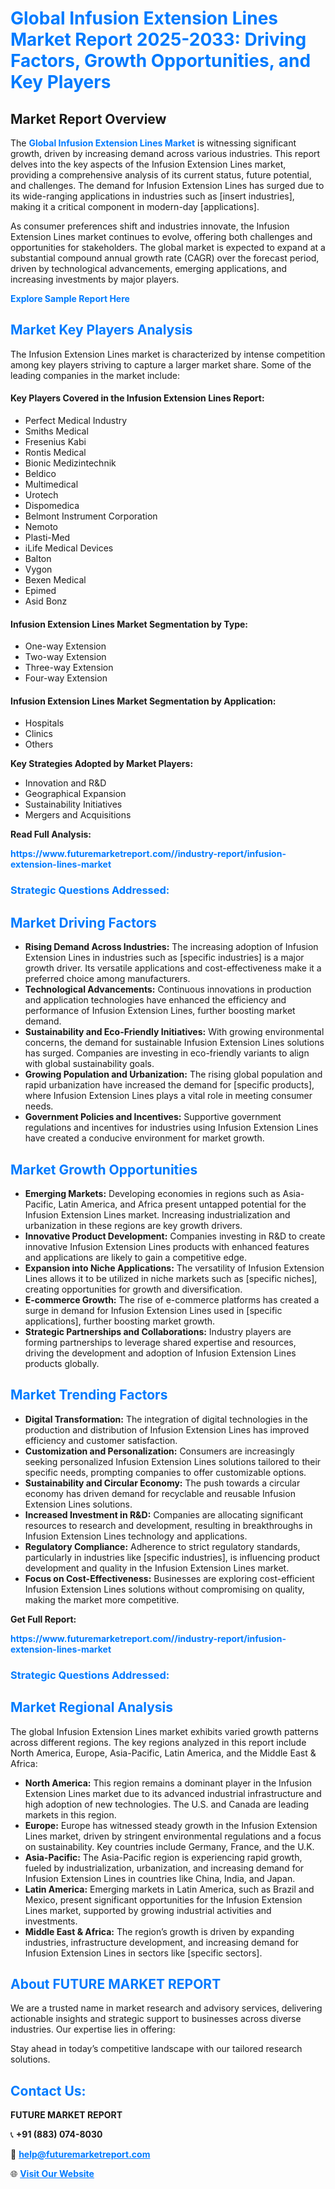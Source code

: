 <h1 style="color: #007BFF;">Global Infusion Extension Lines Market Report 2025-2033: Driving Factors, Growth Opportunities, and Key Players</h1>

<section id="overview">
<h2>Market Report Overview</h2>
<p>The <a href="https://www.futuremarketreport.com//industry-report/infusion-extension-lines-market" style="color: #007BFF; text-decoration: none;"><strong>Global Infusion Extension Lines Market</strong></a> is witnessing significant growth, driven by increasing demand across various industries. This report delves into the key aspects of the Infusion Extension Lines market, providing a comprehensive analysis of its current status, future potential, and challenges. The demand for Infusion Extension Lines has surged due to its wide-ranging applications in industries such as [insert industries], making it a critical component in modern-day [applications].</p>
<p>As consumer preferences shift and industries innovate, the Infusion Extension Lines market continues to evolve, offering both challenges and opportunities for stakeholders. The global market is expected to expand at a substantial compound annual growth rate (CAGR) over the forecast period, driven by technological advancements, emerging applications, and increasing investments by major players.</p>
</section>

<section id="overview">
<p><a href="https://www.futuremarketreport.com//request-sample/reportId=56522" style="color: #007BFF; text-decoration: none;"><strong>Explore Sample Report Here</strong></a></p>
</section>

<section id="key-players">
<h2 style="color: #007BFF;">Market Key Players Analysis</h2>
<p>The Infusion Extension Lines market is characterized by intense competition among key players striving to capture a larger market share. Some of the leading companies in the market include:</p>
<h4>Key Players Covered in the Infusion Extension Lines Report:</h4>
<ul><li>Perfect Medical Industry</li><li>Smiths Medical</li><li>Fresenius Kabi</li><li>Rontis Medical</li><li>Bionic Medizintechnik</li><li>Beldico</li><li>Multimedical</li><li>Urotech</li><li>Dispomedica</li><li>Belmont Instrument Corporation</li><li>Nemoto</li><li>Plasti-Med</li><li>iLife Medical Devices</li><li>Balton</li><li>Vygon</li><li>Bexen Medical</li><li>Epimed</li><li>Asid Bonz</li></ul>
<h4>Infusion Extension Lines Market Segmentation by Type:</h4>
<ul><li>One-way Extension</li><li>Two-way Extension</li><li>Three-way Extension</li><li>Four-way Extension</li></ul>

<h4>Infusion Extension Lines Market Segmentation by Application:</h4>
<ul><li>Hospitals</li><li>Clinics</li><li>Others</li></ul>
<p><strong>Key Strategies Adopted by Market Players:</strong></p>
<ul>
<li>Innovation and R&D</li>
<li>Geographical Expansion</li>
<li>Sustainability Initiatives</li>
<li>Mergers and Acquisitions</li>
</ul>
</section>

<section>
<p><strong>Read Full Analysis: </strong></p><a href="https://www.futuremarketreport.com//industry-report/infusion-extension-lines-market" style="color: #007BFF; text-decoration: none;"><strong>https://www.futuremarketreport.com//industry-report/infusion-extension-lines-market</strong></a>
<h3 style="color: #007BFF;">Strategic Questions Addressed:</h3>
</section>

<section id="driving-factors">
<h2 style="color: #007BFF;">Market Driving Factors</h2>
<ul>
<li><strong>Rising Demand Across Industries:</strong> The increasing adoption of Infusion Extension Lines in industries such as [specific industries] is a major growth driver. Its versatile applications and cost-effectiveness make it a preferred choice among manufacturers.</li>
<li><strong>Technological Advancements:</strong> Continuous innovations in production and application technologies have enhanced the efficiency and performance of Infusion Extension Lines, further boosting market demand.</li>
<li><strong>Sustainability and Eco-Friendly Initiatives:</strong> With growing environmental concerns, the demand for sustainable Infusion Extension Lines solutions has surged. Companies are investing in eco-friendly variants to align with global sustainability goals.</li>
<li><strong>Growing Population and Urbanization:</strong> The rising global population and rapid urbanization have increased the demand for [specific products], where Infusion Extension Lines plays a vital role in meeting consumer needs.</li>
<li><strong>Government Policies and Incentives:</strong> Supportive government regulations and incentives for industries using Infusion Extension Lines have created a conducive environment for market growth.</li>
</ul>
</section>

<section id="growth-opportunities">
<h2 style="color: #007BFF;">Market Growth Opportunities</h2>
<ul>
<li><strong>Emerging Markets:</strong> Developing economies in regions such as Asia-Pacific, Latin America, and Africa present untapped potential for the Infusion Extension Lines market. Increasing industrialization and urbanization in these regions are key growth drivers.</li>
<li><strong>Innovative Product Development:</strong> Companies investing in R&D to create innovative Infusion Extension Lines products with enhanced features and applications are likely to gain a competitive edge.</li>
<li><strong>Expansion into Niche Applications:</strong> The versatility of Infusion Extension Lines allows it to be utilized in niche markets such as [specific niches], creating opportunities for growth and diversification.</li>
<li><strong>E-commerce Growth:</strong> The rise of e-commerce platforms has created a surge in demand for Infusion Extension Lines used in [specific applications], further boosting market growth.</li>
<li><strong>Strategic Partnerships and Collaborations:</strong> Industry players are forming partnerships to leverage shared expertise and resources, driving the development and adoption of Infusion Extension Lines products globally.</li>
</ul>
</section>

<section id="trending-factors">
<h2 style="color: #007BFF;">Market Trending Factors</h2>
<ul>
<li><strong>Digital Transformation:</strong> The integration of digital technologies in the production and distribution of Infusion Extension Lines has improved efficiency and customer satisfaction.</li>
<li><strong>Customization and Personalization:</strong> Consumers are increasingly seeking personalized Infusion Extension Lines solutions tailored to their specific needs, prompting companies to offer customizable options.</li>
<li><strong>Sustainability and Circular Economy:</strong> The push towards a circular economy has driven demand for recyclable and reusable Infusion Extension Lines solutions.</li>
<li><strong>Increased Investment in R&D:</strong> Companies are allocating significant resources to research and development, resulting in breakthroughs in Infusion Extension Lines technology and applications.</li>
<li><strong>Regulatory Compliance:</strong> Adherence to strict regulatory standards, particularly in industries like [specific industries], is influencing product development and quality in the Infusion Extension Lines market.</li>
<li><strong>Focus on Cost-Effectiveness:</strong> Businesses are exploring cost-efficient Infusion Extension Lines solutions without compromising on quality, making the market more competitive.</li>
</ul>
</section>

<section>
<p><strong>Get Full Report: </strong></p><a href="https://www.futuremarketreport.com//industry-report/infusion-extension-lines-market" style="color: #007BFF; text-decoration: none;"><strong>https://www.futuremarketreport.com//industry-report/infusion-extension-lines-market</strong></a>
<h3 style="color: #007BFF;">Strategic Questions Addressed:</h3>
</section>


<section id="regional-analysis">
<h2 style="color: #007BFF;">Market Regional Analysis</h2>
<p>The global Infusion Extension Lines market exhibits varied growth patterns across different regions. The key regions analyzed in this report include North America, Europe, Asia-Pacific, Latin America, and the Middle East & Africa:</p>
<ul>
<li><strong>North America:</strong> This region remains a dominant player in the Infusion Extension Lines market due to its advanced industrial infrastructure and high adoption of new technologies. The U.S. and Canada are leading markets in this region.</li>
<li><strong>Europe:</strong> Europe has witnessed steady growth in the Infusion Extension Lines market, driven by stringent environmental regulations and a focus on sustainability. Key countries include Germany, France, and the U.K.</li>
<li><strong>Asia-Pacific:</strong> The Asia-Pacific region is experiencing rapid growth, fueled by industrialization, urbanization, and increasing demand for Infusion Extension Lines in countries like China, India, and Japan.</li>
<li><strong>Latin America:</strong> Emerging markets in Latin America, such as Brazil and Mexico, present significant opportunities for the Infusion Extension Lines market, supported by growing industrial activities and investments.</li>
<li><strong>Middle East & Africa:</strong> The region’s growth is driven by expanding industries, infrastructure development, and increasing demand for Infusion Extension Lines in sectors like [specific sectors].</li>
</ul>
</section>

<footer>
<h2 style="color: #007BFF;">About FUTURE MARKET REPORT</h2>
<p>We are a trusted name in market research and advisory services, delivering actionable insights and strategic support to businesses across diverse industries. Our expertise lies in offering:</p>

<p>Stay ahead in today’s competitive landscape with our tailored research solutions.</p>

<h2 style="color: #007BFF;">Contact Us:</h2>
<p><strong>FUTURE MARKET REPORT</strong></p>
<p>📞 <strong>+91 (883) 074-8030</strong></p>
<p>📧 <strong><a href="mailto:help@futuremarketreport.com" style="color: #007BFF;">help@futuremarketreport.com</a></strong></p>
<p>🌐 <strong><a href="https://www.futuremarketreport.com/" style="color: #007BFF;">Visit Our Website</a></strong></p>
</footer>